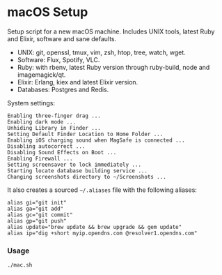 # macOS Setup
Setup script for a new macOS machine. Includes UNIX tools, latest Ruby and Elixir, software and sane defaults.

- UNIX: git, openssl, tmux, vim, zsh, htop, tree, watch, wget.
- Software: Flux, Spotify, VLC.
- Ruby: with rbenv, latest Ruby version through ruby-build, node and imagemagick/qt.
- Elixir: Erlang, kiex and latest Elixir version.
- Databases: Postgres and Redis.

System settings:
```
Enabling three-finger drag ...
Enabling dark mode ...
Unhiding Library in Finder ...
Setting Default Finder Location to Home Folder ...
Enabling iOS charging sound when MagSafe is connected ...
Disabling autocorrect ...
Disabling Sound Effects on Boot ...
Enabling Firewall ...
Setting screensaver to lock immediately ...
Starting locate database building service ...
Changing screenshots directory to ~/Screenshots ...
```

It also creates a sourced `~/.aliases` file with the following aliases:
```
alias gi="git init"
alias ga="git add"
alias gc="git commit"
alias gp="git push"
alias update="brew update && brew upgrade && gem update"
alias ip="dig +short myip.opendns.com @resolver1.opendns.com"
```

### Usage
```
./mac.sh
```
